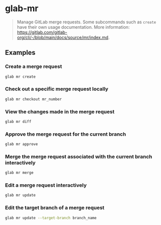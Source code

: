 # glab-mr

> Manage GitLab merge requests. Some subcommands such as `create` have their own usage documentation. More information: <https://gitlab.com/gitlab-org/cli/-/blob/main/docs/source/mr/index.md>.

## Examples

### Create a merge request

```bash
glab mr create
```

### Check out a specific merge request locally

```bash
glab mr checkout mr_number
```

### View the changes made in the merge request

```bash
glab mr diff
```

### Approve the merge request for the current branch

```bash
glab mr approve
```

### Merge the merge request associated with the current branch interactively

```bash
glab mr merge
```

### Edit a merge request interactively

```bash
glab mr update
```

### Edit the target branch of a merge request

```bash
glab mr update --target-branch branch_name
```
